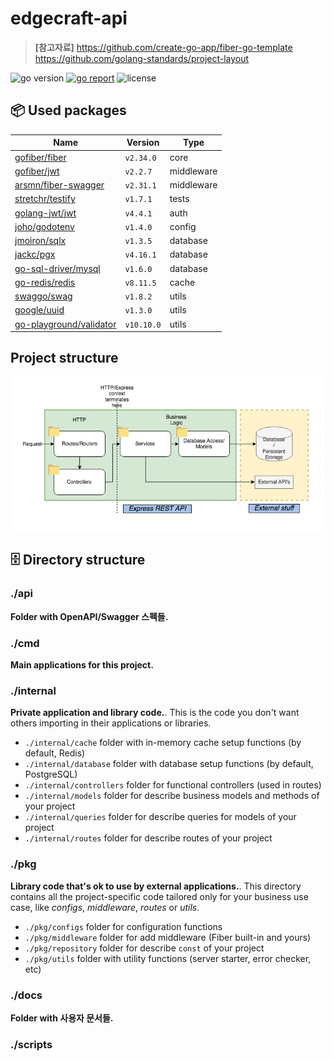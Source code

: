 # edgecraft-api
> **[참고자료]**
> https://github.com/create-go-app/fiber-go-template
> https://github.com/golang-standards/project-layout

<img src="https://img.shields.io/badge/Go-1.17+-00ADD8?style=for-the-badge&logo=go" alt="go version" />&nbsp;<a href="https://goreportcard.com/report/github.com/create-go-app/fiber-go-template" target="_blank"><img src="https://img.shields.io/badge/Go_report-A+-success?style=for-the-badge&logo=none" alt="go report" /></a>&nbsp;<img src="https://img.shields.io/badge/license-Apache_2.0-red?style=for-the-badge&logo=none" alt="license" />

## 📦 Used packages

| Name                                                                  | Version    | Type       |
| --------------------------------------------------------------------- | ---------- | ---------- |
| [gofiber/fiber](https://github.com/gofiber/fiber)                     | `v2.34.0`  | core       |
| [gofiber/jwt](https://github.com/gofiber/jwt)                         | `v2.2.7`   | middleware |
| [arsmn/fiber-swagger](https://github.com/arsmn/fiber-swagger)         | `v2.31.1`  | middleware |
| [stretchr/testify](https://github.com/stretchr/testify)               | `v1.7.1`   | tests      |
| [golang-jwt/jwt](https://github.com/golang-jwt/jwt)                   | `v4.4.1`   | auth       |
| [joho/godotenv](https://github.com/joho/godotenv)                     | `v1.4.0`   | config     |
| [jmoiron/sqlx](https://github.com/jmoiron/sqlx)                       | `v1.3.5`   | database   |
| [jackc/pgx](https://github.com/jackc/pgx)                             | `v4.16.1`  | database   |
| [go-sql-driver/mysql](https://github.com/go-sql-driver/mysql)         | `v1.6.0`   | database   |
| [go-redis/redis](https://github.com/go-redis/redis)                   | `v8.11.5`  | cache      |
| [swaggo/swag](https://github.com/swaggo/swag)                         | `v1.8.2`   | utils      |
| [google/uuid](https://github.com/google/uuid)                         | `v1.3.0`   | utils      |
| [go-playground/validator](https://github.com/go-playground/validator) | `v10.10.0` | utils      |


## Project structure 
![Project Structure](./docs/images/Project-Structure.png)

## 🗄 Directory structure

### ./api
**Folder with OpenAPI/Swagger 스펙들.**

### ./cmd
**Main applications for this project.**

### ./internal
**Private application and library code.**. This is the code you don't want others importing in their applications or libraries.

- `./internal/cache` folder with in-memory cache setup functions (by default, Redis)
- `./internal/database` folder with database setup functions (by default, PostgreSQL)
- `./internal/controllers` folder for functional controllers (used in routes)
- `./internal/models` folder for describe business models and methods of your project
- `./internal/queries` folder for describe queries for models of your project
- `./internal/routes` folder for describe routes of your project


### ./pkg

**Library code that's ok to use by external applications.**. This directory contains all the project-specific code tailored only for your business use case, like _configs_, _middleware_, _routes_ or _utils_.

- `./pkg/configs` folder for configuration functions
- `./pkg/middleware` folder for add middleware (Fiber built-in and yours)
- `./pkg/repository` folder for describe `const` of your project
- `./pkg/utils` folder with utility functions (server starter, error checker, etc)

### ./docs

**Folder with 사용자 문서들.**

### ./scripts

